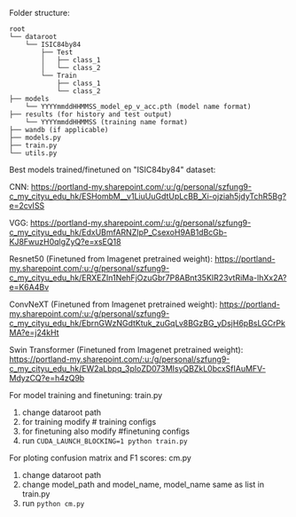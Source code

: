 Folder structure:
```
root
└── dataroot
    └── ISIC84by84
        ├── Test
        │   ├── class_1
        │   └── class_2
        └── Train
            ├── class_1
            └── class_2
├── models
    └── YYYYmmddHHMMSS_model_ep_v_acc.pth (model name format)
├── results (for history and test output)
    └── YYYYmmddHHMMSS (training name format)
├── wandb (if applicable)
├── models.py
├── train.py
└── utils.py
```

Best models trained/finetuned on "ISIC84by84" dataset:

CNN:
https://portland-my.sharepoint.com/:u:/g/personal/szfung9-c_my_cityu_edu_hk/ESHombM__v1LiuUuGdtUpLcBB_Xi-ojziah5jdyTchR5Bg?e=2cvISS

VGG:
https://portland-my.sharepoint.com/:u:/g/personal/szfung9-c_my_cityu_edu_hk/EdxUBmfARNZIpP_CsexoH9AB1dBcGb-KJ8FwuzH0qlgZyQ?e=xsEQ18

Resnet50  (Finetuned from Imagenet pretrained weight):
https://portland-my.sharepoint.com/:u:/g/personal/szfung9-c_my_cityu_edu_hk/ERXEZIn1NehFjOzuGbr7P8ABnt35KIR23vtRiMa-lhXx2A?e=K6A4Bv

ConvNeXT (Finetuned from Imagenet pretrained weight):
https://portland-my.sharepoint.com/:u:/g/personal/szfung9-c_my_cityu_edu_hk/EbrnGWzNGdtKtuk_zuGqLv8BGzBG_yDsjH6pBsLGCrPkMA?e=j24kHt

Swin Transformer (Finetuned from Imagenet pretrained weight):
https://portland-my.sharepoint.com/:u:/g/personal/szfung9-c_my_cityu_edu_hk/EW2aLbpq_3pIoZD073MIsyQBZkL0bcxSfIAuMFV-MdyzCQ?e=h4zQ9b



For model training and finetuning:
train.py
1. change dataroot path
2. for training modify # training configs
3. for finetuning also modify #finetuning configs
4. run ```CUDA_LAUNCH_BLOCKING=1 python train.py ```

For ploting confusion matrix and F1 scores:
cm.py
1. change dataroot path
2. change model_path and model_name, model_name same as list in train.py
3. run ```python cm.py ```
